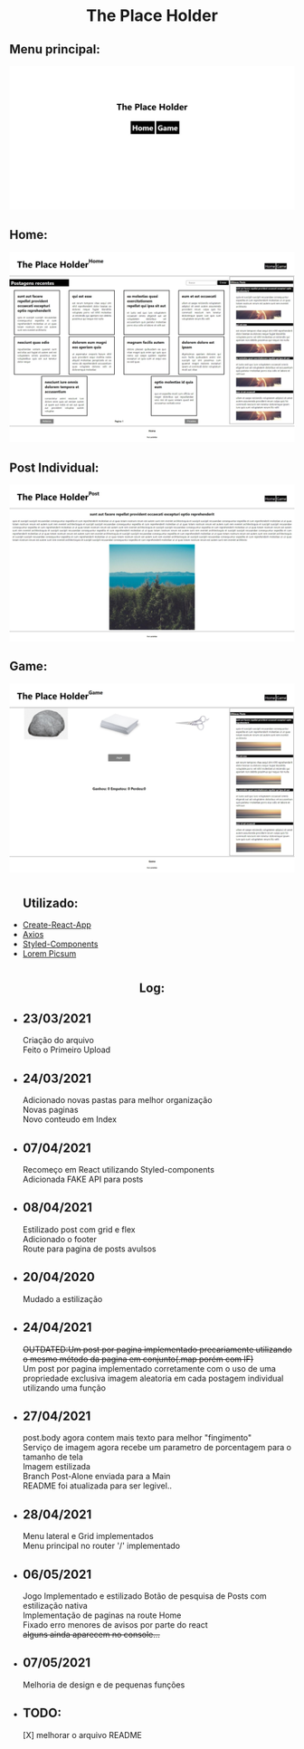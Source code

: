 <h1 align='center'>The Place Holder</h1>
<h2>Menu principal:</h2>
<img src='https://raw.githubusercontent.com/LuisVell/ThePlaceHolder/main/assets/1.jpeg'></img>
<h2>Home:</h2>
<img src='https://raw.githubusercontent.com/LuisVell/ThePlaceHolder/main/assets/2.jpeg'></img>
<h2>Post Individual:</h2>
<img src='https://raw.githubusercontent.com/LuisVell/ThePlaceHolder/main/assets/3.jpeg'></img>
<h2>Game:</h2>
<img src='https://raw.githubusercontent.com/LuisVell/ThePlaceHolder/main/assets/4.jpeg'></img>
<h1></h1>
<ul>
<h2>Utilizado:</h2>
  <li><A href="https://create-react-app.dev/">Create-React-App</a></li>
  <li><a href="https://axios-http.com/">Axios</a></li>
  <li><a href="https://styled-components.com/">Styled-Components</a></li>
  <li><a href='https://picsum.photos/'>Lorem Picsum</a></li>
</ul>
<h1></h1>
<h2 align='center'>Log:</h2>
<ul>
<li>
<h2>23/03/2021</h2><p>Criação do arquivo</br>Feito o Primeiro Upload</p></li>
<li><h2>24/03/2021</h2><p>Adicionado novas pastas para melhor organização</br>Novas paginas</br>Novo conteudo em Index</p></li>
<li><h2>07/04/2021</h2><p>Recomeço em React utilizando Styled-components</br>Adicionada FAKE API para posts</p></li>
<li><h2>08/04/2021</h2><p>Estilizado post com grid e flex</br>Adicionado o footer</br>Route para pagina de posts avulsos</p></li>
<li><h2>20/04/2020</h2><p>Mudado a estilização</p></li>
<li><h2>24/04/2021</h2><p><s>OUTDATED:Um post por pagina implementado precariamente utilizando o mesmo método da pagina em conjunto(.map porém com IF)</s> </br>Um post por pagina implementado corretamente com o uso de uma propriedade exclusiva imagem aleatoria em cada postagem individual utilizando uma função</p></li>
<li><h2>27/04/2021</h2><p>post.body agora contem mais texto para melhor "fingimento"</br>Serviço de imagem agora recebe um parametro de porcentagem para o tamanho de tela</br>Imagem estilizada</br>Branch Post-Alone enviada para a Main</br>README foi atualizada para ser legivel..</p></li>
<li><h2>28/04/2021</h2><p>Menu lateral e Grid implementados</br>Menu principal no router '/' implementado</p></li>
<li><h2>06/05/2021</h2><p>Jogo Implementado e estilizado Botão de pesquisa de Posts com estilização nativa</br>Implementação de paginas na route Home</br>Fixado erro menores de avisos por parte do react</br><s>alguns ainda aparecem no console...</s></p></li>
<li><h2>07/05/2021</h2><p>Melhoria de design e de pequenas funções</p></li>
<li><h2>TODO:</h2><p>[X] melhorar o arquivo README</p></li>
</ul>
